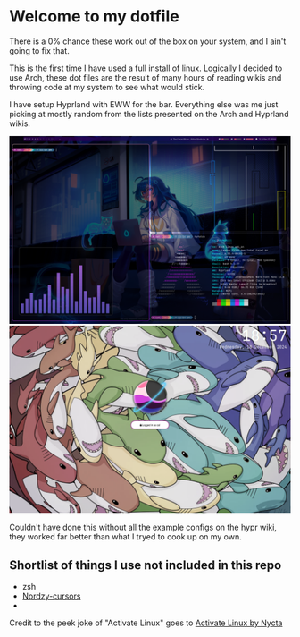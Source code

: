 # Welcome to my dotfile
There is a 0% chance these work out of the box on your system, and I ain't going to fix that.

This is the first time I have used a full install of linux. Logically I decided to use Arch, these dot files are the result of many hours of reading wikis and throwing code at my system to see what would stick.

I have setup Hyprland with EWW for the bar. Everything else was me just picking at mostly random from the lists presented on the Arch and Hyprland wikis.

![Unix Porn](Screenshots/image.png)
![Hyprlock](Screenshots/Locked.png)

Couldn't have done this without all the example configs on the hypr wiki, they worked far better than what I tryed to cook up on my own.

## Shortlist of things I use not included in this repo
- zsh
- [Nordzy-cursors](https://github.com/guillaumeboehm/Nordzy-cursors)
- 

Credit to the peek joke of "Activate Linux" goes to [Activate Linux by Nycta](https://github.com/Nycta-b424b3c7/eww_activate-linux)
